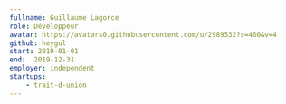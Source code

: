 ```yaml
---
fullname: Guillaume Lagorce
role: Développeur
avatar: https://avatars0.githubusercontent.com/u/2989532?s=460&v=4
github: heygul
start: 2019-01-01
end:  2019-12-31
employer: independent
startups:
    - trait-d-union
---
```

